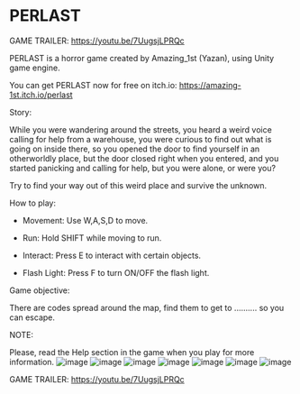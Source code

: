 # PERLAST 

GAME TRAILER: https://youtu.be/7UugsjLPRQc

PERLAST is a horror game created by Amazing_1st (Yazan), using Unity game engine.

You can get PERLAST now for free on itch.io:
https://amazing-1st.itch.io/perlast

Story:

While you were wandering around the streets, you heard a weird voice calling for help from a warehouse, you were curious to find out what is going on inside there, so you opened the door to find yourself in an otherworldly place, but the door closed right when you entered, and you started panicking and calling for help, but you were alone, or were you?

Try to find your way out of this weird place and survive the unknown.



How to play:

- Movement:  Use  W,A,S,D  to move.

- Run:  Hold SHIFT while moving to run.

- Interact:  Press E to interact with certain objects.

- Flash Light:  Press F to turn ON/OFF the flash light.



Game objective:

There are codes spread around the map, find them to get to .......... so you can escape.



NOTE:

Please, read the Help section in the game when you play for more information.
![image](https://user-images.githubusercontent.com/121691614/210136537-686fdc54-1fc3-4bff-a164-860461617530.png)
![image](https://user-images.githubusercontent.com/121691614/210136486-bea56a61-9082-40c4-9b88-7b8379381b55.png)
![image](https://user-images.githubusercontent.com/121691614/210136298-ad8087e9-a420-4a3d-909f-3bd0e7282884.png)
![image](https://user-images.githubusercontent.com/121691614/210136324-9a131b02-67cf-4fa3-8441-5e3b20d12b7c.png)
![image](https://user-images.githubusercontent.com/121691614/210136327-310e5b84-58bc-45cb-82b9-844478714d74.png)
![image](https://user-images.githubusercontent.com/121691614/210136333-5dd1f293-bc72-4e38-aa70-fc06b25734bf.png)
![image](https://user-images.githubusercontent.com/121691614/210136343-d7381456-2971-468a-865d-ff60d02a1e48.png)

GAME TRAILER: https://youtu.be/7UugsjLPRQc
